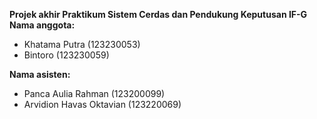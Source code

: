 **Projek akhir Praktikum Sistem Cerdas dan Pendukung Keputusan IF-G**
**Nama anggota:**
- Khatama Putra  (123230053)
- Bintoro        (123230059)

**Nama asisten:**
- Panca Aulia Rahman       (123200099)
- Arvidion Havas Oktavian  (123220069)
